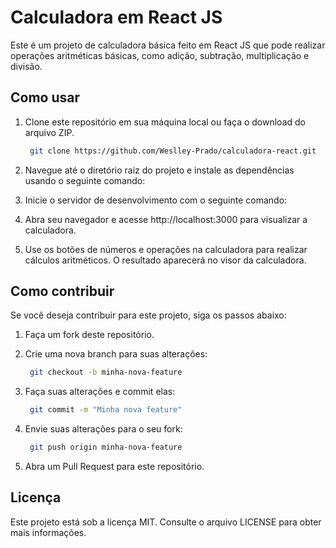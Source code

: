 # Calculadora em React JS

Este é um projeto de calculadora básica feito em React JS que pode realizar operações aritméticas básicas, como adição, subtração, multiplicação e divisão.

## Como usar

1. Clone este repositório em sua máquina local ou faça o download do arquivo ZIP.
   ```sh
    git clone https://github.com/Weslley-Prado/calculadora-react.git
   ```
2. Navegue até o diretório raiz do projeto e instale as dependências usando o seguinte comando:

3. Inicie o servidor de desenvolvimento com o seguinte comando:

4. Abra seu navegador e acesse http://localhost:3000 para visualizar a calculadora.

5. Use os botões de números e operações na calculadora para realizar cálculos aritméticos. O resultado aparecerá no visor da calculadora.

## Como contribuir

Se você deseja contribuir para este projeto, siga os passos abaixo:

1. Faça um fork deste repositório.

2. Crie uma nova branch para suas alterações:

   ```sh
    git checkout -b minha-nova-feature
   ```

3. Faça suas alterações e commit elas:

   ```sh
    git commit -m "Minha nova feature"
   ```

4. Envie suas alterações para o seu fork:

   ```sh
    git push origin minha-nova-feature
   ```

5. Abra um Pull Request para este repositório.

## Licença

Este projeto está sob a licença MIT. Consulte o arquivo LICENSE para obter mais informações.
